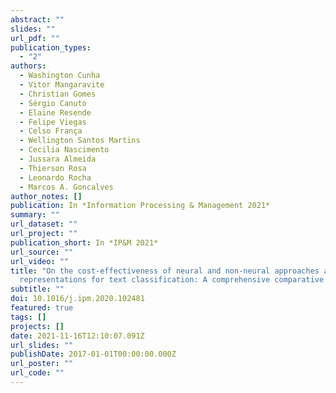 ```yaml
---
abstract: ""
slides: ""
url_pdf: ""
publication_types:
  - "2"
authors:
  - Washington Cunha
  - Vitor Mangaravite
  - Christian Gomes
  - Sérgio Canuto
  - Elaine Resende
  - Felipe Viegas
  - Celso França
  - Wellington Santos Martins
  - Cecilia Nascimento
  - Jussara Almeida
  - Thierson Rosa
  - Leonardo Rocha
  - Marcos A. Goncalves
author_notes: []
publication: In *Information Processing & Management 2021*
summary: ""
url_dataset: ""
url_project: ""
publication_short: In *IP&M 2021*
url_source: ""
url_video: ""
title: "On the cost-effectiveness of neural and non-neural approaches and
  representations for text classification: A comprehensive comparative study"
subtitle: ""
doi: 10.1016/j.ipm.2020.102481
featured: true
tags: []
projects: []
date: 2021-11-16T12:10:07.091Z
url_slides: ""
publishDate: 2017-01-01T00:00:00.000Z
url_poster: ""
url_code: ""
---
```

